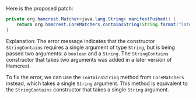 Here is the proposed patch:
```java
private org.hamcrest.Matcher<java.lang.String> manifestPushed() {
    return org.hamcrest.CoreMatchers.containsString(String.format("latest: digest: %s", this.image.digest()));
}
```
Explanation:
The error message indicates that the constructor `StringContains` requires a single argument of type `String`, but is being passed two arguments: a `boolean` and a `String`. The `StringContains` constructor that takes two arguments was added in a later version of Hamcrest.

To fix the error, we can use the `containsString` method from `CoreMatchers` instead, which takes a single `String` argument. This method is equivalent to the `StringContains` constructor that takes a single `String` argument.
